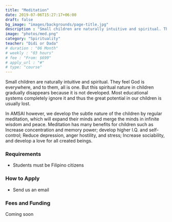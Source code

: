 ```yaml
---
title: "Meditation"
date: 2019-07-06T15:27:17+06:00
draft: false
bg_image: "images/backgrounds/page-title.jpg"
description : "Small children are naturally intuitive and spiritual. They feel God is everywhere, and to them, all is one. But this spiritual nature in children gradually disappears because it is not developed. Most educational systems completely ignore it and thus the great potential in our children is usually lost."
image: "photos/med.png"
category: "Spirituality"
teacher: "Didi or Dada"
# duration : "06 Month"
# weekly : "03 hours"
# fee : "From: $699"
# apply_url : "#"
# type: "course"
---
```



Small children are naturally intuitive and spiritual. They feel God is everywhere, and to them, all is one. But this spiritual nature in children gradually disappears because it is not developed. Most educational systems completely ignore it and thus the great potential in our children is usually lost.

In AMSAI however, we develop the subtle nature of the children by regular meditation, which will expand their minds and merge the minds in infinite wisdom and peace. Meditation has many benefits for children such as Increase concentration and memory power; develop higher I.Q. and self-control; Reduce depression, anger hostility, and stress; Increase sociability, and develop a love for all created beings.


### Requirements

* Students must be Filipino citizens


### How to Apply

* Send us an email


### Fees and Funding

Coming soon

